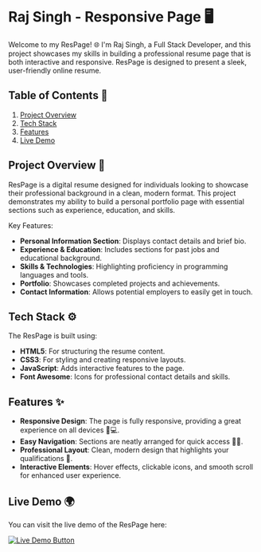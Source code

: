 # Raj Singh - Responsive Page 🖥️

Welcome to my ResPage! 🌐 I'm Raj Singh, a Full Stack Developer, and this project showcases my skills in building a professional resume page that is both interactive and responsive. ResPage is designed to present a sleek, user-friendly online resume.

## Table of Contents 📑
1. [Project Overview](#project-overview)
2. [Tech Stack](#tech-stack)
3. [Features](#features)
4. [Live Demo](#live-demo)

## Project Overview 📝

ResPage is a digital resume designed for individuals looking to showcase their professional background in a clean, modern format. This project demonstrates my ability to build a personal portfolio page with essential sections such as experience, education, and skills.

Key Features:
- **Personal Information Section**: Displays contact details and brief bio.
- **Experience & Education**: Includes sections for past jobs and educational background.
- **Skills & Technologies**: Highlighting proficiency in programming languages and tools.
- **Portfolio**: Showcases completed projects and achievements.
- **Contact Information**: Allows potential employers to easily get in touch.

## Tech Stack ⚙️

The ResPage is built using:
- **HTML5**: For structuring the resume content.
- **CSS3**: For styling and creating responsive layouts.
- **JavaScript**: Adds interactive features to the page.
- **Font Awesome**: Icons for professional contact details and skills.

## Features ✨

- **Responsive Design**: The page is fully responsive, providing a great experience on all devices 📱💻.
- **Easy Navigation**: Sections are neatly arranged for quick access 🧑‍💼.
- **Professional Layout**: Clean, modern design that highlights your qualifications 💼.
- **Interactive Elements**: Hover effects, clickable icons, and smooth scroll for enhanced user experience.

## Live Demo 🌍

You can visit the live demo of the ResPage here:

[![Live Demo Button](https://img.shields.io/badge/Visit%20ResPage-007bff?style=for-the-badge&logo=github&logoColor=white)](https://respage.singhq.site)
